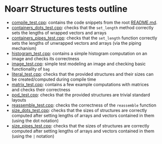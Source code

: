 # Noarr Structures tests outline

- [compile_test.cpp](compile_test.cpp): contains the code snippets from the root [README.md](../README.md).
- [containers_dots_test.cpp](containers_dots_test.cpp): checks that the `set_length` method correctly sets the lengths of wrapped vectors and arrays
- [containers_pipes_test.cpp](containers_pipes_test.cpp): checks that the `set_length` function correctly sets the lengths of unwrapped vectors and arrays (via the piping mechanism)
- [histogram_test.cpp](histogram_test.cpp): contains a simple histogram computation on an image and checks its correctness
- [image_test.cpp](image_test.cpp): simple test modeling an image and checking basic functionality of `bag`
- [literal_test.cpp](literal_test.cpp): checks that the provided structures and their sizes can be created/computed during compile time
- [matrix_test.cpp](matrix_test.cpp): contains a few example computations with matrices and checks their correctness
- [pod_test.cpp](pod_test.cpp): checks that the provided structures are trivial standard layouts
- [reassemble_test.cpp](reassemble_test.cpp): checks the correctness of the `reassemble` function
- [size_dots_test.cpp](size_dots_test.cpp): checks that the sizes of structures are correctly computed after setting lengths of arrays and vectors contained in them (using the dot notation)
- [size_pipes_test.cpp](size_pipes_test.cpp): checks that the sizes of structures are correctly computed after setting lengths of arrays and vectors contained in them (using the `|` notation)
